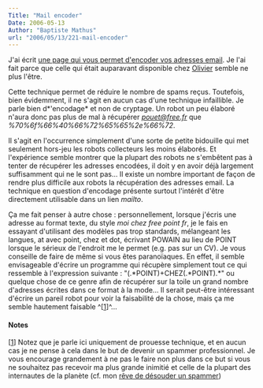 ```yaml
---
Title: "Mail encoder"
Date: 2006-05-13
Author: "Baptiste Mathus"
url: "2006/05/13/221-mail-encoder"
---
```




J'ai écrit [une page qui vous permet d'encoder vos adresses
email](http://tests.batmat.net/encodeMail). Je l'ai fait parce que celle
qui était auparavant disponible chez [Olivier](http://www.neokraft.net)
semble ne plus l'être.

Cette technique permet de réduire le nombre de spams reçus. Toutefois,
bien évidemment, il ne s'agit en aucun cas d'une technique infaillible.
Je parle bien d*'encodage* et non de cryptage. Un robot un peu élaboré
n'aura donc pas plus de mal à récupérer *pouet@free.fr* que
*%70%6f%66%40%66%72%65%65%2e%66%72*.

Il s'agit en l'occurrence simplement d'une sorte de petite bidouille qui
met seulement hors-jeu les robots collecteurs les moins élaborés. Et
l'expérience semble montrer que la plupart des robots ne s'embêtent pas
à tenter de récupérer les adresses encodées, il doit y en avoir déjà
largement suffisamment qui ne le sont pas... Il existe un nombre
important de façon de rendre plus difficile aux robots la récupération
des adresses email. La technique en question d'encodage présente surtout
l'intérêt d'être directement utilisable dans un lien *mailto*.

Ça me fait penser à autre chose : personnellement, lorsque j'écris une
adresse au format texte, du style *moi chez free point fr*, je le fais
en essayant d'utilisant des modèles pas trop standards, mélangeant les
langues, at avec point, chez et dot, écrivant POWAIN au lieu de POINT
lorsque le sérieux de l'endroit me le permet (e.g. pas sur un CV). Je
vous conseille de faire de même si vous êtes paranoïaques. En effet, il
semble envisageable d'écrire un programme qui récupère simplement tout
ce qui ressemble à l'expression suivante :
"(.\*POINT)+CHEZ(.\*POINT).\*" ou quelque chose de ce genre afin de
récupérer sur la toile un grand nombre d'adresses écrites dans ce format
à la mode... Il serait peut-être intéressant d'écrire un pareil robot
pour voir la faisabilité de la chose, mais ça me semble hautement
faisable ^[[1](#pnote-221-1)]^...

#### Notes

[[1](#rev-pnote-221-1)] Notez que je parle ici uniquement de prouesse
technique, et en aucun cas je ne pense à cela dans le but de devenir un
spammer professionnel. Je vous encourage grandement à ne pas le faire
non plus dans ce but si vous ne souhaitez pas recevoir ma plus grande
inimitié et celle de la plupart des internautes de la planète (cf. mon
[rêve de désouder un
spammer](http://batmat.net/blog/2006/05/02/219-mise-a-jour-en-cours-ou-a-mort-les-spammeurs))

